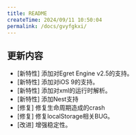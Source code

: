 ```yaml
---
title: README
createTime: 2024/09/11 10:50:04
permalink: /docs/gvyfgkxi/
---
```

## 更新内容

* [新特性] 添加对Egret Engine v2.5的支持。
* [新特性] 添加对iOS 9的支持。
* [新特性] 添加对xml的运行时解析。
* [新特性] 添加Nest支持
* [修复] 修复生命周期造成的crash
* [修复] 修复localStorage相关BUG。
* [改进] 增强稳定性。
